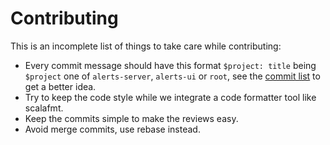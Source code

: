 # Contributing

This is an incomplete list of things to take care while contributing:
- Every commit message should have this format `$project: title` being `$project` one of `alerts-server`, `alerts-ui` or `root`, see the [commit list](https://github.com/AlexITC/crypto-coin-alerts/commits/master) to get a better idea.
- Try to keep the code style while we integrate a code formatter tool like scalafmt.
- Keep the commits simple to make the reviews easy.
- Avoid merge commits, use rebase instead.

